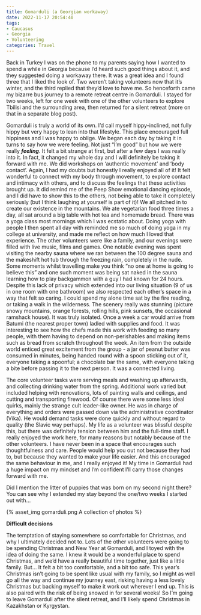```yaml
---
title: Gomarduli (a Georgian workaway)
date: 2022-11-17 20:54:40
tags:
- Caucasus
- Georgia
- Volunteering
categories: Travel
---
```

Back in Turkey I was on the phone to my parents saying how I wanted to spend a while in Georgia because I’d heard such good things about it, and they suggested doing a workaway there. It was a great idea and I found three that I liked the look of. Two weren’t taking volunteers now that it’s winter, and the third replied that they’d love to have me. So henceforth came my bizarre bus journey to a remote retreat centre in Gomarduli. I stayed for two weeks, left for one week with one of the other volunteers to explore Tbilisi and the surrounding area, then returned for a silent retreat (more on that in a separate blog post). 

Gomarduli is truly a world of its own. I’d call myself hippy-inclined, not fully hippy but very happy to lean into that lifestyle. This place encouraged full hippiness and I was happy to oblige. We began each day by taking it in turns to say how we were feeling. Not just “I’m good” but how we were really ***feeling***. It felt a bit strange at first, but after a few days I was really into it. In fact, it changed my whole day and I will definitely be taking it forward with me. We did workshops on ‘authentic movement’ and ‘body contact’. Again, I had my doubts but honestly I really enjoyed all of it! It felt wonderful to connect with my body through movement, to explore contact and intimacy with others, and to discuss the feelings that these activities brought up. It did remind me of the Peep Show emotional dancing episode, and I did have to show this to the others, not being able to take it completely seriously (but I think laughing at yourself is part of it)! We all pitched in to create our existence in the mountains. We ate vegetarian food three times a day, all sat around a big table with hot tea and homemade bread. There was a yoga class most mornings which I was ecstatic about. Doing yoga with people I then spent all day with reminded me so much of doing yoga in my college at university, and made me reflect on how much I loved that experience. The other volunteers were like a family, and our evenings were filled with live music, films and games. One notable evening was spent visiting the nearby sauna where we ran between the 100 degree sauna and the makeshift hot tub through the freezing rain, completely in the nude. Some moments whilst travelling make you think “no one at home is going to believe this” and one such moment was being sat naked in the sauna learning how to play backgammon with a guy I had known for 24 hours. Despite this lack of privacy which extended into our living situation (9 of us in one room with one bathroom) we also respected each other’s space in a way that felt so caring. I could spend my alone time sat by the fire reading, or taking a walk in the wilderness. The scenery really was stunning (picture snowy mountains, orange forests, rolling hills, pink sunsets, the occasional ramshack house). It was truly isolated. Once a week a car would arrive from Batumi (the nearest proper town) ladled with supplies and food. It was interesting to see how the chefs made this work with feeding so many people, with them having to depend on non-perishables and making items such as bread from scratch throughout the week. An item from the outside world enticed great excitement from the group - a jar of peanut butter was consumed in minutes, being handed round with a spoon sticking out of it, everyone taking a spoonful; a chocolate bar the same, with everyone taking a bite before passing it to the next person. It was a connected living.

The core volunteer tasks were serving meals and washing up afterwards, and collecting drinking water from the spring. Additional work varied but included helping with renovations, lots of painting walls and ceilings, and cutting and transporting firewood. Of course there were some less ideal quirks, mainly the strange cult leader-like owner. He was in charge of everything and orders were passed down via the administrative coordinator (Vika). He would demand tasks were done quickly and without regard to quality (the Slavic way perhaps). My life as a volunteer was blissful despite this, but there was definitely tension between him and the full-time staff. I really enjoyed the work here, for many reasons but notably because of the other volunteers. I have never been in a space that encourages such thoughtfulness and care. People would help you out not because they had to, but because they wanted to make your life easier. And this encouraged the same behaviour in me, and I really enjoyed it! My time in Gomarduli had a huge impact on my mindset and I’m confident I’ll carry those changes forward with me. 

Did I mention the litter of puppies that was born on my second night there? You can see why I extended my stay beyond the one/two weeks I started out with…

{% asset_img gomarduli.png A collection of photos %}

**Difficult decisions**

The temptation of staying somewhere so comfortable for Christmas, and why I ultimately decided not to. Lots of the other volunteers were going to be spending Christmas and New Year at Gomarduli, and I toyed with the idea of doing the same. I knew it would be a wonderful place to spend Christmas, and we’d have a really beautiful time together, just like a little family. But… It felt a bit too comfortable, and a bit too safe. This year’s Christmas isn’t going to be spent like usual with my family, so I might as well go all the way and continue my journey east, risking having a less lovely Christmas but backing myself to make it work out wherever I end up. This is also paired with the risk of being snowed in for several weeks! So I’m going to leave Gomarduli after the silent retreat, and I’ll likely spend Christmas in Kazakhstan or Kyrgystan.